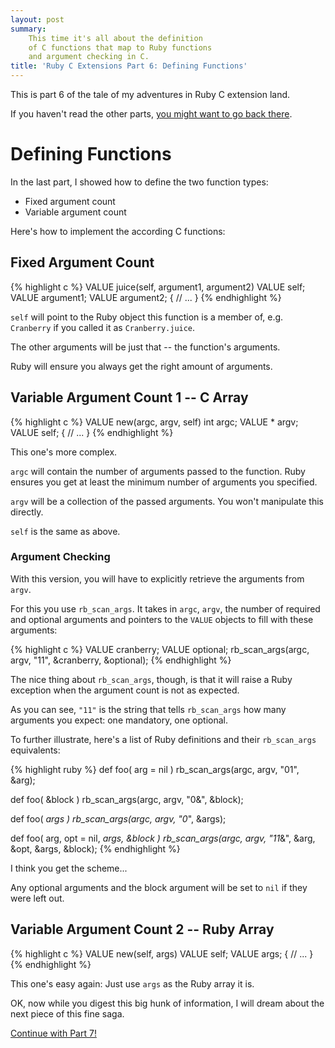 ```yaml
---
layout: post
summary:
    This time it's all about the definition
    of C functions that map to Ruby functions
    and argument checking in C.
title: 'Ruby C Extensions Part 6: Defining Functions'
---
```


This is part 6 of the tale of my adventures
in Ruby C extension land.

If you haven't read the other parts,
[you might want to go back there][part1].


# Defining Functions #

In the last part, I showed how to define
the two function types:

*   Fixed argument count
*   Variable argument count

Here's how to implement the according C
functions:

## Fixed Argument Count ##

{% highlight c %}
VALUE juice(self, argument1, argument2)
    VALUE self;
    VALUE argument1;
    VALUE argument2;
{
    // ...
}
{% endhighlight %}

` self ` will point to the Ruby object this
function is a member of, e.g. ` Cranberry `
if you called it as ` Cranberry.juice `.

The other arguments will be just that --
the function's arguments.

Ruby will ensure you always get the right
amount of arguments.


## Variable Argument Count 1 -- C Array ##

{% highlight c %}
VALUE new(argc, argv, self)
    int      argc;
    VALUE *  argv;
    VALUE    self;
{
    // ...
}
{% endhighlight %}

This one's more complex.

` argc ` will contain the number of arguments
passed to the function.
Ruby ensures you get at least the minimum
number of arguments you specified.

` argv ` will be a collection of the passed
arguments. You won't manipulate this directly.

` self ` is the same as above.


### Argument Checking ###

With this version, you will have to
explicitly retrieve the arguments from
` argv `.

For this you use ` rb_scan_args `.
It takes in ` argc `, `argv`, the number
of required and optional arguments and pointers
to the ` VALUE ` objects to fill with these
arguments:

{% highlight c %}
VALUE cranberry;
VALUE optional;
rb_scan_args(argc, argv, "11", &cranberry, &optional);
{% endhighlight %}

The nice thing about ` rb_scan_args `, though, is
that it will raise a Ruby exception when the
argument count is not as expected.

As you can see, ` "11" ` is the string that tells
` rb_scan_args ` how many arguments you expect:
one mandatory, one optional.

To further illustrate, here's a list of Ruby
definitions and their ` rb_scan_args ` equivalents:

{% highlight ruby %}
def foo( arg = nil )
rb_scan_args(argc, argv, "01", &arg);

def foo( &block )
rb_scan_args(argc, argv, "0&", &block);

def foo( *args )
rb_scan_args(argc, argv, "0*", &args);

def foo( arg, opt = nil, *args, &block )
rb_scan_args(argc, argv, "11*&", &arg, &opt, &args, &block);
{% endhighlight %}

I think you get the scheme...

Any optional arguments and the block argument
will be set to ` nil ` if they were left out.


## Variable Argument Count 2 -- Ruby Array ##

{% highlight c %}
VALUE new(self, args)
    VALUE  self;
    VALUE  args;
{
    // ...
}
{% endhighlight %}

This one's easy again: Just use ` args ` as the
Ruby array it is.


OK, now while you digest this big hunk of
information, I will dream about the next
piece of this fine saga.


[Continue with Part 7!][part7]


[part1]:        ../../18/ruby-c-extension       "Part 1 of this series"
[part7]:        ../../30/ruby-c-extension-7     "Part 7 of this series"


